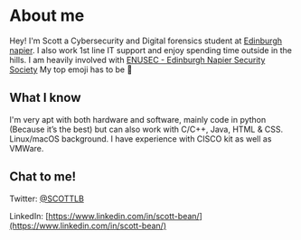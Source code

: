About me
========
Hey! I'm Scott a Cybersecurity and Digital forensics student at [Edinburgh napier](http://www.napier.ac.uk/).
I also work 1st line IT support and enjoy spending time outside in the hills. I am heavily involved with [ENUSEC - Edinburgh Napier Security Society](http://enusec.org)
My top emoji has to be 🍺

What I know
-----------
I'm very apt with both hardware and software, mainly code in python (Because it’s the best) 
but can also work with C/C++, Java, HTML & CSS. Linux/macOS background. I have experience with CISCO kit as well as VMWare.

Chat to me!
-----------
Twitter: [@SCOTTLB](https://twitter.com/SCOTTLB)

LinkedIn: [https://www.linkedin.com/in/scott-bean/](https://www.linkedin.com/in/scott-bean/)
